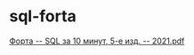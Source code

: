 # sql-forta
[Форта -- SQL за 10 минут, 5-е изд. -- 2021.pdf](https://drive.google.com/file/d/1Orrpr-t-s7AeXb3TkGTO9-ef3EBl8dO7)

